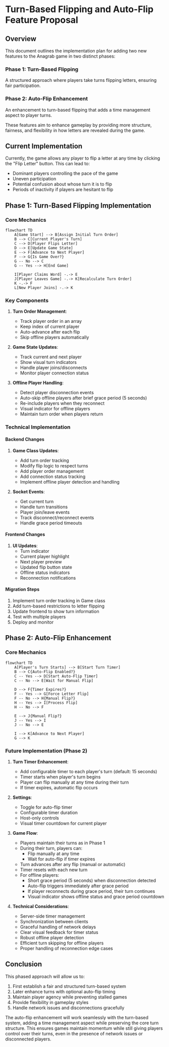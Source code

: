 # Turn-Based Flipping and Auto-Flip Feature Proposal

## Overview

This document outlines the implementation plan for adding two new features to the Anagrab game in two distinct phases:

### Phase 1: Turn-Based Flipping

A structured approach where players take turns flipping letters, ensuring fair participation.

### Phase 2: Auto-Flip Enhancement

An enhancement to turn-based flipping that adds a time management aspect to player turns.

These features aim to enhance gameplay by providing more structure, fairness, and flexibility in how letters are revealed during the game.

## Current Implementation

Currently, the game allows any player to flip a letter at any time by clicking the "Flip Letter" button. This can lead to:

- Dominant players controlling the pace of the game
- Uneven participation
- Potential confusion about whose turn it is to flip
- Periods of inactivity if players are hesitant to flip

## Phase 1: Turn-Based Flipping Implementation

### Core Mechanics

```mermaid
flowchart TD
    A[Game Start] --> B[Assign Initial Turn Order]
    B --> C[Current Player's Turn]
    C --> D[Player Flips Letter]
    D --> E[Update Game State]
    E --> F[Advance to Next Player]
    F --> G{Is Game Over?}
    G -- No --> C
    G -- Yes --> H[End Game]

    I[Player Claims Word] -.-> E
    J[Player Leaves Game] -.-> K[Recalculate Turn Order]
    K -.-> F
    L[New Player Joins] -.-> K
```

### Key Components

1. **Turn Order Management**:

   - Track player order in an array
   - Keep index of current player
   - Auto-advance after each flip
   - Skip offline players automatically

2. **Game State Updates**:

   - Track current and next player
   - Show visual turn indicators
   - Handle player joins/disconnects
   - Monitor player connection status

3. **Offline Player Handling**:
   - Detect player disconnection events
   - Auto-skip offline players after brief grace period (5 seconds)
   - Re-include players when they reconnect
   - Visual indicator for offline players
   - Maintain turn order when players return

### Technical Implementation

#### Backend Changes

1. **Game Class Updates**:

   - Add turn order tracking
   - Modify flip logic to respect turns
   - Add player order management
   - Add connection status tracking
   - Implement offline player detection and handling

2. **Socket Events**:
   - Get current turn
   - Handle turn transitions
   - Player join/leave events
   - Track disconnect/reconnect events
   - Handle grace period timeouts

#### Frontend Changes

1. **UI Updates**:
   - Turn indicator
   - Current player highlight
   - Next player preview
   - Updated flip button state
   - Offline status indicators
   - Reconnection notifications

#### Migration Steps

1. Implement turn order tracking in Game class
2. Add turn-based restrictions to letter flipping
3. Update frontend to show turn information
4. Test with multiple players
5. Deploy and monitor

## Phase 2: Auto-Flip Enhancement

### Core Mechanics

```mermaid
flowchart TD
    A[Player's Turn Starts] --> B[Start Turn Timer]
    B --> C{Auto-Flip Enabled?}
    C -- Yes --> D[Start Auto-Flip Timer]
    C -- No --> E[Wait for Manual Flip]

    D --> F{Timer Expires?}
    F -- Yes --> G[Force Letter Flip]
    F -- No --> H{Manual Flip?}
    H -- Yes --> I[Process Flip]
    H -- No --> F

    E --> J{Manual Flip?}
    J -- Yes --> I
    J -- No --> E

    I --> K[Advance to Next Player]
    G --> K
```

### Future Implementation (Phase 2)

1. **Turn Timer Enhancement**:

   - Add configurable timer to each player's turn (default: 15 seconds)
   - Timer starts when player's turn begins
   - Player can flip manually at any time during their turn
   - If timer expires, automatic flip occurs

2. **Settings**:

   - Toggle for auto-flip timer
   - Configurable timer duration
   - Host-only controls
   - Visual timer countdown for current player

3. **Game Flow**:

   - Players maintain their turns as in Phase 1
   - During their turn, players can:
     - Flip manually at any time
     - Wait for auto-flip if timer expires
   - Turn advances after any flip (manual or automatic)
   - Timer resets with each new turn
   - For offline players:
     - Short grace period (5 seconds) when disconnection detected
     - Auto-flip triggers immediately after grace period
     - If player reconnects during grace period, their turn continues
     - Visual indicator shows offline status and grace period countdown

4. **Technical Considerations**:
   - Server-side timer management
   - Synchronization between clients
   - Graceful handling of network delays
   - Clear visual feedback for timer status
   - Robust offline player detection
   - Efficient turn skipping for offline players
   - Proper handling of reconnection edge cases

## Conclusion

This phased approach will allow us to:

1. First establish a fair and structured turn-based system
2. Later enhance turns with optional auto-flip timing
3. Maintain player agency while preventing stalled games
4. Provide flexibility in gameplay styles
5. Handle network issues and disconnections gracefully

The auto-flip enhancement will work seamlessly with the turn-based system, adding a time management aspect while preserving the core turn structure. This ensures games maintain momentum while still giving players control over their turns, even in the presence of network issues or disconnected players.
